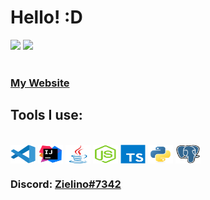 # Hello! :D

<div>
  <img src="https://github-readme-stats.vercel.app/api?username=Zielin0&show_icons=true&theme=radical&text_color=EEE&icon_color=ff0d8e&bg_color=00000000&border_color=000000AA" height="175">
  <img src="https://github-readme-stats.vercel.app/api/top-langs/?username=Zielin0&theme=radical&layout=compact&bg_color=00000000&text_color=EEE&border_color=000000AA"  height="175">
</div>

<br />

<h3><a href="https://www.zielinus.xyz">My Website</a></h3>

<h2>Tools I use:</h2>

<br />

<div style="display: inline-block">
  <a href="https://code.visualstudio.com/" style="text-decoration: none">
    <img align="center" height="30" width="40" src="https://github.com/devicons/devicon/raw/master/icons/vscode/vscode-original.svg" />
  </a>
  <a href="https://www.jetbrains.com/idea/" style="text-decoration: none">
    <img align="center" height="30" width="40" src="https://github.com/devicons/devicon/raw/master/icons/intellij/intellij-original.svg" />
  </a>
  <a href="https://www.java.com/en/" style="text-decoration: none">
    <img align="center" height="30" width="40" src="https://github.com/devicons/devicon/raw/master/icons/java/java-original.svg" />
  </a>
  <a href="https://nodejs.org/en/" style="text-decoration: none">
    <img align="center" height="30" width="40" src="https://github.com/devicons/devicon/raw/master/icons/nodejs/nodejs-original.svg" />
  </a>
  <a href="https://www.typescriptlang.org/" style="text-decoration: none">
    <img align="center" height="30" width="40" src="https://github.com/devicons/devicon/raw/master/icons/typescript/typescript-original.svg" />
  </a>
  <a href="https://www.python.org/" style="text-decoration: none">
    <img align="center" height="30" width="40" src="https://github.com/devicons/devicon/raw/master/icons/python/python-original.svg" />
  </a>
  <a href="https://www.postgresql.org/" style="text-decoration: none">
    <img align="center" height="30" width="40" src="https://github.com/devicons/devicon/raw/master/icons/postgresql/postgresql-original.svg" />
  </a>
</div>

<br />

<h3>Discord: <a href="https://discord.com/users/691735699350749273">Zielino#7342</a></h3>
